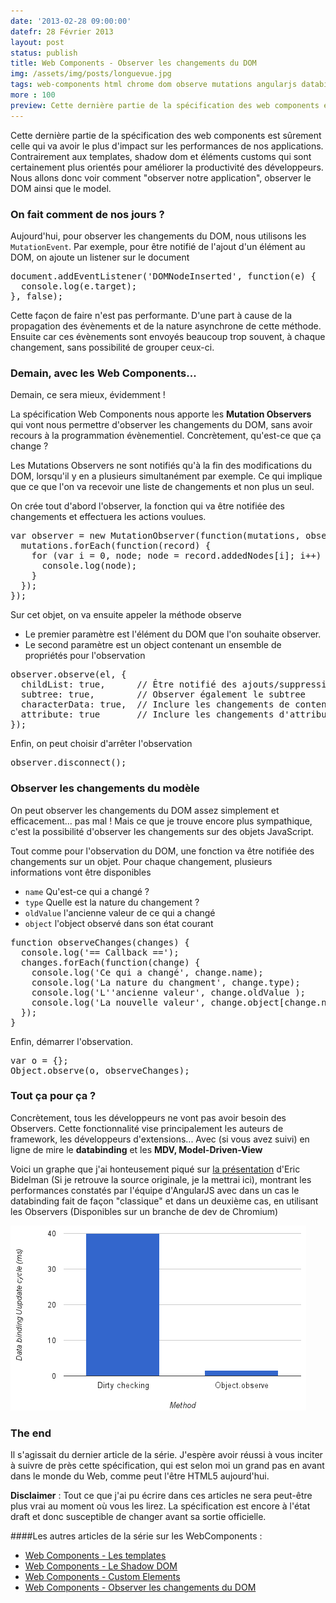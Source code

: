 ```yaml
---
date: '2013-02-28 09:00:00'
datefr: 28 Février 2013
layout: post
status: publish
title: Web Components - Observer les changements du DOM
img: /assets/img/posts/longuevue.jpg
tags: web-components html chrome dom observe mutations angularjs databinding
more : 100
preview: Cette dernière partie de la spécification des web components est sûrement celle qui va avoir le plus d'impact sur les performances de nos applications. Contrairement aux templates, shadow dom et éléments customs qui sont plus orientés pour améliorer la productivité des développeurs. Nous allons donc voir comment "observer notre application", observer le DOM ainsi que le model.
---
```


Cette dernière partie de la spécification des web components est sûrement celle qui va avoir le plus d'impact sur les performances de nos applications. Contrairement aux templates, shadow dom et éléments customs qui sont certainement plus orientés pour améliorer la productivité des développeurs. Nous allons donc voir comment "observer notre application", observer le DOM ainsi que le model.

### On fait comment de nos jours ?

Aujourd'hui, pour observer les changements du DOM, nous utilisons les `MutationEvent`. Par exemple, pour être notifié de l'ajout d'un élément au DOM, on ajoute un listener sur le document

<pre class="prettyprint" data-lang="javascript">
document.addEventListener('DOMNodeInserted', function(e) {
  console.log(e.target);
}, false);
</pre>

Cette façon de faire n'est pas performante. D'une part à cause de la propagation des évènements et de la nature asynchrone de cette méthode. Ensuite car ces évènements sont envoyés beaucoup trop souvent, à chaque changement, sans possibilité de grouper ceux-ci.

### Demain, avec les Web Components...

Demain, ce sera mieux, évidemment !

La spécification Web Components nous apporte les <strong>Mutation Observers</strong> qui vont nous permettre d'observer les changements du DOM, sans avoir recours à la programmation évènementiel. Concrètement, qu'est-ce que ça change ?

Les Mutations Observers ne sont notifiés qu'à la fin des modifications du DOM, lorsqu'il y en a plusieurs simultanément par exemple. Ce qui implique que ce que l'on va recevoir une liste de changements et non plus un seul. 

On crée tout d'abord l'observer, la fonction qui va être notifiée des changements et effectuera les actions voulues.

<pre class="prettyprint" data-lang="javascript">
var observer = new MutationObserver(function(mutations, observer) {
  mutations.forEach(function(record) {
    for (var i = 0, node; node = record.addedNodes[i]; i++) {
      console.log(node);
    }
  });
});
</pre>

Sur cet objet, on va ensuite appeler la méthode observe

* Le premier paramètre est l'élément du DOM que l'on souhaite observer.
* Le second paramètre est un object contenant un ensemble de propriétés pour l'observation

<pre class="prettyprint" data-lang="javascript">
observer.observe(el, {
  childList: true,    	// Être notifié des ajouts/suppressions de noeud
  subtree: true,      	// Observer également le subtree
  characterData: true,	// Inclure les changements de contenu
  attribute: true     	// Inclure les changements d'attribut dans le subtree
});
</pre>

Enfin, on peut choisir d'arrêter l'observation 
<pre class="prettyprint" data-lang="javascript">
observer.disconnect();
</pre>

### Observer les changements du modèle 

On peut observer les changements du DOM assez simplement et efficacement... pas mal ! Mais ce que je trouve encore plus sympathique, c'est la possibilité d'observer les changements sur des objets JavaScript.

Tout comme pour l'observation du DOM, une fonction va être notifiée des changements sur un objet. Pour chaque changement, plusieurs informations vont être disponibles

* `name` Qu'est-ce qui a changé ? 
* `type` Quelle est la nature du changement ?
* `oldValue` l'ancienne valeur de ce qui a changé 
* `object` l'object observé dans son état courant

<pre class="prettyprint" data-lang="javascript">
function observeChanges(changes) {
  console.log('== Callback ==');
  changes.forEach(function(change) {
    console.log('Ce qui a changé', change.name);
    console.log('La nature du changment', change.type);
    console.log('L''ancienne valeur', change.oldValue );
    console.log('La nouvelle valeur', change.object[change.name]);
  });
}
</pre>

Enfin, démarrer l'observation.

<pre class="prettyprint" data-lang="javascript">
var o = {};
Object.observe(o, observeChanges);
</pre>

### Tout ça pour ça ?

Concrètement, tous les développeurs ne vont pas avoir besoin des Observers. Cette fonctionnalité vise principalement les auteurs de framework, les développeurs d'extensions... Avec (si vous avez suivi) en ligne de mire le <strong>databinding</strong> et les <strong>MDV, Model-Driven-View</strong>

Voici un graphe que j'ai honteusement piqué sur [la présentation](http://html5-demos.appspot.com/static/webcomponents/index.html) d'Eric Bidelman (Si je retrouve la source originale, je la mettrai ici), montrant les performances constatés par l'équipe d'AngularJS avec dans un cas le databinding fait de façon "classique" et dans un deuxième cas, en utilisant les Observers (Disponibles sur un branche de dev de Chromium)

<img src="/assets/img/posts/domobserve/angularspeedup.png">

### The end 

Il s'agissait du dernier article de la série. J'espère avoir réussi à vous inciter à suivre de près cette spécification, qui est selon moi un grand pas en avant dans le monde du Web, comme peut l'être HTML5 aujourd'hui. 

<strong>Disclaimer</strong> : Tout ce que j'ai pu écrire dans ces articles ne sera peut-être plus vrai au moment où vous les lirez. La spécification est encore à l'état draft et donc susceptible de changer avant sa sortie officielle.

####Les autres articles de la série sur les WebComponents : 

* [Web Components - Les templates](/2013/02/18/web-components/)
* [Web Components - Le Shadow DOM](/2013/02/22/shadow-dom/)
* [Web Components - Custom Elements](/2013/02/26/custom-elements/)
* [Web Components - Observer les changements du DOM](/2013/02/28/dom-observe/)